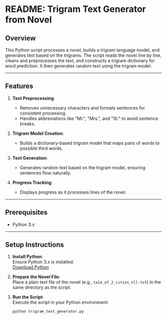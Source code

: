 # README: Trigram Text Generator from Novel

## Overview

This Python script processes a novel, builds a trigram language model, and generates text based on the trigrams. The script reads the novel line by line, cleans and preprocesses the text, and constructs a trigram dictionary for word prediction. It then generates random text using the trigram model.

---

## Features

1. **Text Preprocessing**:
   - Removes unnecessary characters and formats sentences for consistent processing.
   - Handles abbreviations like "Mr.", "Mrs.", and "St." to avoid sentence breaks.

2. **Trigram Model Creation**:
   - Builds a dictionary-based trigram model that maps pairs of words to possible third words.

3. **Text Generation**:
   - Generates random text based on the trigram model, ensuring sentences flow naturally.

4. **Progress Tracking**:
   - Displays progress as it processes lines of the novel.

---

## Prerequisites

- Python 3.x

---

## Setup Instructions

1. **Install Python**:  
   Ensure Python 3.x is installed.  
   [Download Python](https://www.python.org/downloads/)

2. **Prepare the Novel File**:  
   Place a plain text file of the novel (e.g., `tale_of_2_cities_nll.txt`) in the same directory as the script.

3. **Run the Script**:  
   Execute the script in your Python environment:  
   ```bash
   python trigram_text_generator.py
